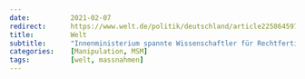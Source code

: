 ```yaml
---
date:          2021-02-07
redirect:      https://www.welt.de/politik/deutschland/article225864597/Interner-E-Mail-Verkehr-Innenministerium-spannte-Wissenschaftler-ein.html
title:         Welt
subtitle:      "Innenministerium spannte Wissenschaftler für Rechtfertigung von Corona-Maßnahmen ein"
categories:    [Manipulation, MSM]
tags:          [welt, massnahmen]
---
```

